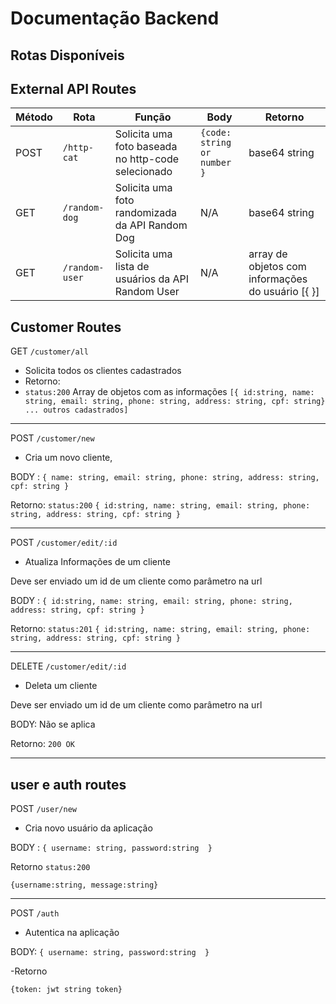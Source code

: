   # Documentação Backend
  
 ## Rotas Disponíveis
  
  
  
## External API Routes

Método      |Rota | Função                                                    |Body|                            Retorno|
------------| -----|---------------------------------------------------------  |-----|---------------------------------|
POST        |```/http-cat```| Solicita uma foto baseada no http-code selecionado | ```{code: string or number } ```|base64 string|
GET         |```/random-dog```| Solicita uma foto randomizada da API Random Dog|N/A                            |base64 string |
GET         |```/random-user```| Solicita uma lista de usuários da API Random User| N/A| array de objetos com informações do usuário [{ }]


## Customer Routes

GET   ```/customer/all```
- Solicita todos os clientes cadastrados 
- Retorno:
- ```status:200```
Array de objetos com as informações
```[{ id:string, name: string, email: string, phone: string, address: string, cpf: string} ... outros cadastrados]```

---------------------------------

POST  ```/customer/new```
 - Cria um novo cliente,
 
BODY : 
```{ name: string, email: string, phone: string, address: string, cpf: string }```

Retorno:
```status:200```
```{ id:string, name: string, email: string, phone: string, address: string, cpf: string }```

--------------------------------

POST ```/customer/edit/:id ```
- Atualiza Informações de um cliente

Deve ser enviado um id de um cliente como parâmetro na url


BODY :
```{ id:string, name: string, email: string, phone: string, address: string, cpf: string }```

Retorno:
``` status:201 ```
```{ id:string, name: string, email: string, phone: string, address: string, cpf: string }```

--------------------------------

DELETE ```/customer/edit/:id```
- Deleta um cliente

Deve ser enviado um id de um cliente como parâmetro na url

BODY: Não se aplica

Retorno: ```200 OK ```

--------------------------------

## user e auth routes

POST ```/user/new``` 
- Cria novo usuário da aplicação

BODY :
```{ username: string, password:string  }```

Retorno 
```status:200 ```

```{username:string, message:string}```

--------------------------------

POST ```/auth```

- Autentica na aplicação


BODY: 
```{ username: string, password:string  }```

-Retorno

```{token: jwt string token}```

